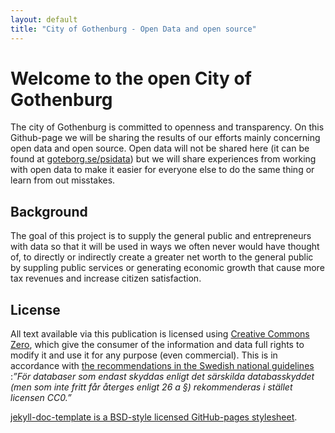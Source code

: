 ```yaml
---
layout: default
title: "City of Gothenburg - Open Data and open source"
---
```


# Welcome to the open City of Gothenburg

The city of Gothenburg is committed to openness and transparency. On this Github-page we will be sharing the results of our efforts mainly concerning open data and open source. Open data will not be shared here (it can be found at [goteborg.se/psidata](http://www25.goteborg.se/psidata/)) but we will share experiences from working with open data to make it easier for everyone else to do the same thing or learn from out misstakes.

## Background

The goal of this project is to supply the general public and entrepreneurs with data so that it will be used in ways we often never would have thought of, to directly or indirectly create a greater net worth to the general public by suppling public services or generating economic growth that cause more tax revenues and increase citizen satisfaction.

## License

All text available via this publication is licensed using
[Creative Commons Zero](https://creativecommons.org/publicdomain/zero/1.0/), which give the consumer of the information and data full
rights to modify it and use it for any purpose (even commercial). This is in accordance with
[the recommendations in the Swedish national guidelines](http://www.vidareutnyttjande.se/juridik-och-rekommendationer/tillgangligorande-pa-natet-huvudalternativet/vilka-informationsresurser-bor-finnas-tillgangliga/myndighetens-villkor-for-vidareutnyttjande-etc/)
:_”För databaser som endast skyddas enligt det särskilda databasskyddet (men som inte fritt får återges enligt 26 a §)
rekommenderas i stället licensen CC0.”_

[jekyll-doc-template is a BSD-style licensed GitHub-pages stylesheet](http://bruth.github.io/jekyll-docs-template/dev/license.html).
